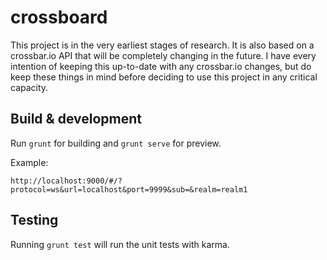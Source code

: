 # crossboard

This project is in the very earliest stages of research. It is also based on a
crossbar.io API that will be completely changing in the future. I have every
intention of keeping this up-to-date with any crossbar.io changes, but do keep
these things in mind before deciding to use this project in any critical capacity.

## Build & development

Run `grunt` for building and `grunt serve` for preview.

Example:

`http://localhost:9000/#/?protocol=ws&url=localhost&port=9999&sub=&realm=realm1`

## Testing

Running `grunt test` will run the unit tests with karma.
